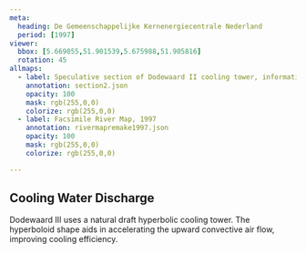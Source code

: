 ```yaml
---
meta:
  heading: De Gemeenschappelijke Kernenergiecentrale Nederland
  period: [1997]
viewer:
  bbox: [5.669055,51.901539,5.675988,51.905816]
  rotation: 45
allmaps:
  - label: Speculative section of Dodewaard II cooling tower, information brochure of GKN (2004). 2023. 297 x 105 mm. Scale 1:1000. The Berlage.
    annotation: section2.json
    opacity: 100
    mask: rgb(255,0,0)
    colorize: rgb(255,0,0)
  - label: Facsimile River Map, 1997
    annotation: rivermapremake1997.json
    opacity: 100
    mask: rgb(255,0,0)
    colorize: rgb(255,0,0)

---
```


## Cooling Water Discharge

Dodewaard III uses a natural draft hyperbolic cooling tower. The hyperboloid shape aids in accelerating the upward convective air flow, improving cooling efficiency.

